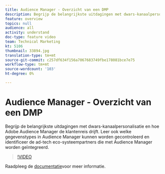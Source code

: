 ```yaml
---
title: Audience Manager - Overzicht van een DMP
description: Begrijp de belangrijkste uitdagingen met dwars-kanaalpersonalisatie en hoe Adobe Audience Manager de klantenreis drijft. Leer ook welke gegevenstypes in Audience Manager kunnen worden gecontroleerd en identificeer de ad-tech eco-systeempartners die met Audience Manager worden geïntegreerd.
feature: overview
topics: null
audience: all
activity: understand
doc-type: feature video
team: Technical Marketing
kt: 5106
thumbnail: 33894.jpg
translation-type: tm+mt
source-git-commit: c257df634f156a7067683749fbe178081bce7e75
workflow-type: tm+mt
source-wordcount: '103'
ht-degree: 0%

---
```



# Audience Manager - Overzicht van een DMP

Begrijp de belangrijkste uitdagingen met dwars-kanaalpersonalisatie en hoe Adobe Audience Manager de klantenreis drijft. Leer ook welke gegevenstypes in Audience Manager kunnen worden gecontroleerd en identificeer de ad-tech eco-systeempartners die met Audience Manager worden geïntegreerd.

>[!VIDEO](https://video.tv.adobe.com/v/33894/?quality=12)

Raadpleeg de [documentatie](https://docs.adobe.com/content/help/en/audience-manager/user-guide/overview/aam-overview.html)voor meer informatie.
